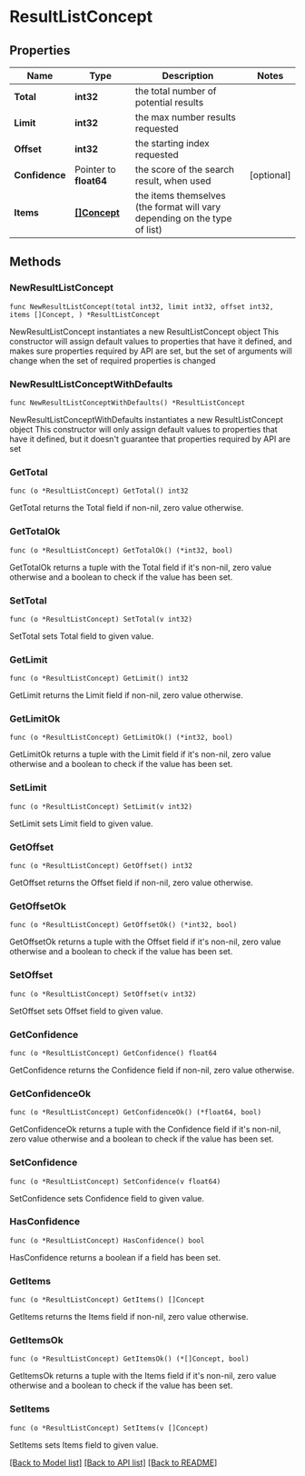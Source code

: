 # ResultListConcept

## Properties

Name | Type | Description | Notes
------------ | ------------- | ------------- | -------------
**Total** | **int32** | the total number of potential results | 
**Limit** | **int32** | the max number results requested | 
**Offset** | **int32** | the starting index requested | 
**Confidence** | Pointer to **float64** | the score of the search result, when used | [optional] 
**Items** | [**[]Concept**](Concept.md) | the items themselves (the format will vary depending on the type of list) | 

## Methods

### NewResultListConcept

`func NewResultListConcept(total int32, limit int32, offset int32, items []Concept, ) *ResultListConcept`

NewResultListConcept instantiates a new ResultListConcept object
This constructor will assign default values to properties that have it defined,
and makes sure properties required by API are set, but the set of arguments
will change when the set of required properties is changed

### NewResultListConceptWithDefaults

`func NewResultListConceptWithDefaults() *ResultListConcept`

NewResultListConceptWithDefaults instantiates a new ResultListConcept object
This constructor will only assign default values to properties that have it defined,
but it doesn't guarantee that properties required by API are set

### GetTotal

`func (o *ResultListConcept) GetTotal() int32`

GetTotal returns the Total field if non-nil, zero value otherwise.

### GetTotalOk

`func (o *ResultListConcept) GetTotalOk() (*int32, bool)`

GetTotalOk returns a tuple with the Total field if it's non-nil, zero value otherwise
and a boolean to check if the value has been set.

### SetTotal

`func (o *ResultListConcept) SetTotal(v int32)`

SetTotal sets Total field to given value.


### GetLimit

`func (o *ResultListConcept) GetLimit() int32`

GetLimit returns the Limit field if non-nil, zero value otherwise.

### GetLimitOk

`func (o *ResultListConcept) GetLimitOk() (*int32, bool)`

GetLimitOk returns a tuple with the Limit field if it's non-nil, zero value otherwise
and a boolean to check if the value has been set.

### SetLimit

`func (o *ResultListConcept) SetLimit(v int32)`

SetLimit sets Limit field to given value.


### GetOffset

`func (o *ResultListConcept) GetOffset() int32`

GetOffset returns the Offset field if non-nil, zero value otherwise.

### GetOffsetOk

`func (o *ResultListConcept) GetOffsetOk() (*int32, bool)`

GetOffsetOk returns a tuple with the Offset field if it's non-nil, zero value otherwise
and a boolean to check if the value has been set.

### SetOffset

`func (o *ResultListConcept) SetOffset(v int32)`

SetOffset sets Offset field to given value.


### GetConfidence

`func (o *ResultListConcept) GetConfidence() float64`

GetConfidence returns the Confidence field if non-nil, zero value otherwise.

### GetConfidenceOk

`func (o *ResultListConcept) GetConfidenceOk() (*float64, bool)`

GetConfidenceOk returns a tuple with the Confidence field if it's non-nil, zero value otherwise
and a boolean to check if the value has been set.

### SetConfidence

`func (o *ResultListConcept) SetConfidence(v float64)`

SetConfidence sets Confidence field to given value.

### HasConfidence

`func (o *ResultListConcept) HasConfidence() bool`

HasConfidence returns a boolean if a field has been set.

### GetItems

`func (o *ResultListConcept) GetItems() []Concept`

GetItems returns the Items field if non-nil, zero value otherwise.

### GetItemsOk

`func (o *ResultListConcept) GetItemsOk() (*[]Concept, bool)`

GetItemsOk returns a tuple with the Items field if it's non-nil, zero value otherwise
and a boolean to check if the value has been set.

### SetItems

`func (o *ResultListConcept) SetItems(v []Concept)`

SetItems sets Items field to given value.



[[Back to Model list]](../README.md#documentation-for-models) [[Back to API list]](../README.md#documentation-for-api-endpoints) [[Back to README]](../README.md)


